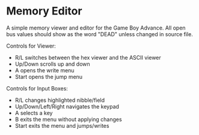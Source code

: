 # Memory Editor
A simple memory viewer and editor for the Game Boy Advance. All open bus values should show as the word "DEAD" unless changed in source file.

Controls for Viewer:
 - R/L switches between the hex viewer and the ASCII viewer
 - Up/Down scrolls up and down
 - A opens the write menu
 - Start opens the jump menu

Controls for Input Boxes:
 - R/L changes highlighted nibble/field
 - Up/Down/Left/Right navigates the keypad
 - A selects a key
 - B exits the menu without applying changes
 - Start exits the menu and jumps/writes